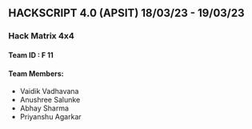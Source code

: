 ## HACKSCRIPT 4.0 (APSIT) 18/03/23 - 19/03/23

### Hack Matrix 4x4

#### Team ID : F 11

#### Team Members:
- Vaidik Vadhavana
- Anushree Salunke
- Abhay Sharma
- Priyanshu Agarkar
